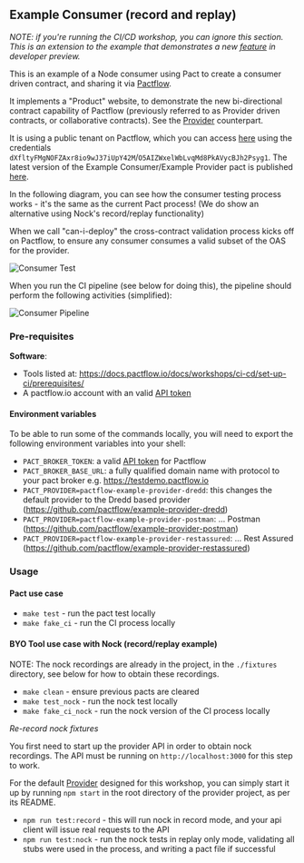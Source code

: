 ## Example Consumer (record and replay)

_NOTE: if you're running the CI/CD workshop, you can ignore this section. This is an extension to the example that demonstrates a new [feature](https://github.com/pactflow/roadmap/issues/4) in developer preview._

This is an example of a Node consumer using Pact to create a consumer driven contract, and sharing it via [Pactflow](https://pactflow.io).

It implements a "Product" website, to demonstrate the new bi-directional contract capability of Pactflow (previously referred to as Provider driven contracts, or collaborative contracts). See the [Provider](https://github.com/pactflow/example-pactflow-example-provider-dredd) counterpart.

It is using a public tenant on Pactflow, which you can access [here](https://test.pact.dius.com.au) using the credentials `dXfltyFMgNOFZAxr8io9wJ37iUpY42M`/`O5AIZWxelWbLvqMd8PkAVycBJh2Psyg1`. The latest version of the Example Consumer/Example Provider pact is published [here](https://test.pact.dius.com.au/pacts/provider/pactflow-example-pactflow-example-provider-dredd/consumer/pactflow-example-consumer/latest).

In the following diagram, you can see how the consumer testing process works - it's the same as the current Pact process! (We do show an alternative using Nock's record/replay functionality)

When we call "can-i-deploy" the cross-contract validation process kicks off on Pactflow, to ensure any consumer consumes a valid subset of the OAS for the provider.

![Consumer Test](docs/consumer-scope.png "Consumer Test")

When you run the CI pipeline (see below for doing this), the pipeline should perform the following activities (simplified):

![Consumer Pipeline](docs/consumer-pipeline.png "Consumer Pipeline")

### Pre-requisites

**Software**:

* Tools listed at: https://docs.pactflow.io/docs/workshops/ci-cd/set-up-ci/prerequisites/
* A pactflow.io account with an valid [API token](https://docs.pactflow.io/docs/getting-started/#configuring-your-api-token)


#### Environment variables

To be able to run some of the commands locally, you will need to export the following environment variables into your shell:

* `PACT_BROKER_TOKEN`: a valid [API token](https://docs.pactflow.io/docs/getting-started/#configuring-your-api-token) for Pactflow
* `PACT_BROKER_BASE_URL`: a fully qualified domain name with protocol to your pact broker e.g. https://testdemo.pactflow.io
* `PACT_PROVIDER=pactflow-example-provider-dredd`: this changes the default provider to the Dredd based provider (https://github.com/pactflow/example-provider-dredd)
* `PACT_PROVIDER=pactflow-example-provider-postman`: ... Postman (https://github.com/pactflow/example-provider-postman)
* `PACT_PROVIDER=pactflow-example-provider-restassured`: ... Rest Assured (https://github.com/pactflow/example-provider-restassured)
### Usage

#### Pact use case

* `make test` - run the pact test locally
* `make fake_ci` - run the CI process locally

#### BYO Tool use case with Nock (record/replay example)

NOTE: The nock recordings are already in the project, in the `./fixtures` directory, see below for how to obtain these recordings.

* `make clean` - ensure previous pacts are cleared
* `make test_nock` - run the nock test locally
* `make fake_ci_nock` - run the nock version of the CI process locally

*Re-record nock fixtures*

You first need to start up the provider API in order to obtain nock recordings. The API must be running on `http://localhost:3000` for this step to work.

For the default [Provider](https://github.com/pactflow/example-pactflow-example-provider-dredd) designed for this workshop, you can simply start it up by running `npm start` in the root directory of the provider project, as per its README.


* `npm run test:record` - this will run nock in record mode, and your api client will issue real requests to the API
* `npm run test:nock` - run the nock tests in replay only mode, validating all stubs were used in the process, and writing a pact file if successful